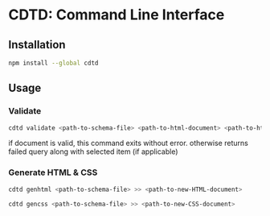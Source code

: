 # CDTD: Command Line Interface

## Installation

```bash
npm install --global cdtd
```

## Usage

### Validate

```bash
cdtd validate <path-to-schema-file> <path-to-html-document> <path-to-html-document2> ...
```

if document is valid, this command exits without error.
otherwise returns failed query along with selected item (if applicable)

### Generate HTML & CSS

```bash
cdtd genhtml <path-to-schema-file> >> <path-to-new-HTML-document>
```

```bash
cdtd gencss <path-to-schema-file> >> <path-to-new-CSS-document>
```
